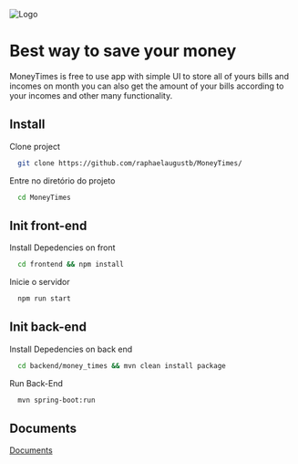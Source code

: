
![Logo](https://github.com/raphaelaugustb/MoneyTimes/assets/66183690/61d448a2-9d98-4385-a51e-17a4b06f6a19)


# Best way to save your money

MoneyTimes is free to use app with simple UI to store all of yours bills and incomes on month you can also get the amount of your bills according to your incomes and other many functionality.


## Install

Clone project

```bash
  git clone https://github.com/raphaelaugustb/MoneyTimes/
```

Entre no diretório do projeto

```bash
  cd MoneyTimes
```
## Init front-end

Install Depedencies on front

```bash
  cd frontend && npm install
```

Inicie o servidor

```bash
  npm run start
```

## Init back-end

Install Depedencies on back end

```bash
  cd backend/money_times && mvn clean install package 
```

Run Back-End

```bash
  mvn spring-boot:run 
```

## Documents

[Documents](https://github.com/raphaelaugustb/MoneyTimes/documents)

